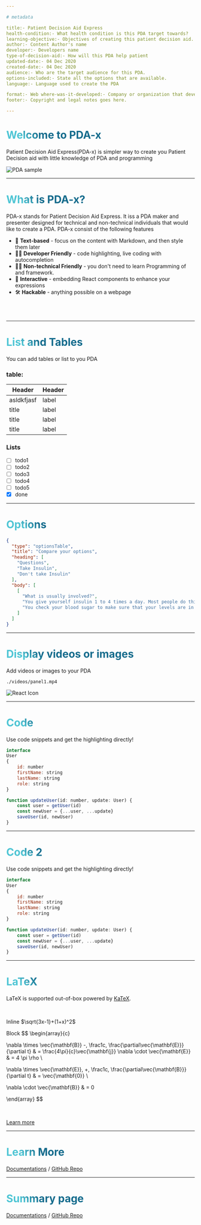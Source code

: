 ```yaml
---

# metadata

title:- Patient Decision Aid Express 
health-condition:- What health condition is this PDA target towards?
learning-objective:- Objectives of creating this patient decision aid. 
author:- Content Author's name 
developer:- Developers name 
type-of-decision-aid:- How will this PDA help patient 
updated-date:- 04 Dec 2020 
created-date:- 04 Dec 2020 
audience:- Who are the target audience for this PDA. 
options-included:- State all the options that are available.
language:- Language used to create the PDA

format:- Web where-was-it-developed:- Company or organization that developed it how-is-this-pda-funded:- Self sponsored
footer:- Copyright and legal notes goes here.

---
```


# Welcome to PDA-x

Patient Decision Aid Express(PDA-x) is simpler way to create you Patient Decision aid with little knowledge of PDA and
programming

![PDA sample](https://www.heartrhythmalliance.org/files/images/afa/for-patients/atrial-fibrillation/decision-making-aid.jpg)

---

# What is PDA-x?

PDA-x stands for Patient Decision Aid Express. It iss a PDA maker and presenter designed for technical and non-technical
individuals that would like to create a PDA. PDA-x consist of the following features

- 📝 **Text-based** - focus on the content with Markdown, and then style them later
- 🧑‍💻 **Developer Friendly** - code highlighting, live coding with autocompletion
- 👨‍💼 **Non-technical Friendly** - you don't need to learn Programming of and framework.
- 🤹 **Interactive** - embedding React components to enhance your expressions
- 🛠 **Hackable** - anything possible on a webpage

<br>
<br>

<!--
You can have `style` tag in markdown to override the style for the current page.
-->

<style>
h1 {
  background-color: #2B90B6;
  background-image: linear-gradient(45deg, #4EC5D4 10%, #146b8c 20%);
  background-size: 100%;
  -webkit-background-clip: text;
  -moz-background-clip: text;
  -webkit-text-fill-color: transparent; 
  -moz-text-fill-color: transparent;
}
</style>

---

# List and Tables

You can add tables or list to you PDA

<div class="container">
<div class="row">
<div class="col-sm">

### table:

| Header |  Header   |
| --- | --- |
| asldkfjasf| label |
| title| label |
| title| label |
| title| label |

</div>
<div class="col-sm">

### Lists

* [ ] todo1
* [ ] todo2
* [ ] todo3
* [ ] todo4
* [ ] todo5
* [x] done

</div>

---

# Options

~~~json
{
  "type": "optionsTable",
  "title": "Compare your options",
  "heading": [
    "Questions",
    "Take Insulin",
    "Don't take Insulin"
  ],
  "body": [
    [
      "What is usually involved?",
      "You give yourself insulin 1 to 4 times a day. Most people do this by giving themselves an injection, or shot.",
      "You check your blood sugar to make sure that your levels are in your target range."
    ]
  ]
}
~~~

---

# Display videos or images

Add videos or images to your PDA

<div class="container">
<div class="row">
<div class="col-sm">

~~~player 
./videos/panel1.mp4
~~~

</div>
<div class="col-sm">

![React Icon](./logo512.png)

</div>
</div>

---

# Code

Use code snippets and get the highlighting directly!

~~~js
interface
User
{
    id: number
    firstName: string
    lastName: string
    role: string
}

function updateUser(id: number, update: User) {
    const user = getUser(id)
    const newUser = {...user, ...update}
    saveUser(id, newUser)
}
~~~

---

# Code 2

Use code snippets and get the highlighting directly!

~~~js
interface
User
{
    id: number
    firstName: string
    lastName: string
    role: string
}

function updateUser(id: number, update: User) {
    const user = getUser(id)
    const newUser = {...user, ...update}
    saveUser(id, newUser)
}
~~~

---

# LaTeX

LaTeX is supported out-of-box powered by [KaTeX](https://katex.org/).

<br />

Inline $\sqrt{3x-1}+(1+x)^2$

Block $$ \begin{array}{c}

\nabla \times \vec{\mathbf{B}} -\, \frac1c\, \frac{\partial\vec{\mathbf{E}}}{\partial t} & =
\frac{4\pi}{c}\vec{\mathbf{j}} \nabla \cdot \vec{\mathbf{E}} & = 4 \pi \rho \\

\nabla \times \vec{\mathbf{E}}\, +\, \frac1c\, \frac{\partial\vec{\mathbf{B}}}{\partial t} & = \vec{\mathbf{0}} \\

\nabla \cdot \vec{\mathbf{B}} & = 0

\end{array} $$

<br>

[Learn more](https://github.com/remarkjs/remark-math/tree/main#readme)

---

# Learn More

[Documentations](https://myum.um.edu.my) / [GitHub Repo](https://myum.um.edu.my)


---

# Summary page

[Documentations](https://myum.um.edu.my) / [GitHub Repo](https://myum.um.edu.my)

